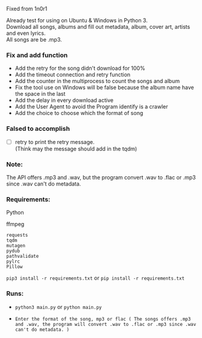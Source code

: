 Fixed from 1n0r1

Already test for using on Ubuntu & Windows in Python 3.  
Download all songs, albums and fill out metadata, album, cover art, artists and even lyrics.  
All songs are be .mp3.   

### Fix and add function

- Add the retry for the song didn't download for 100%
- Add the timeout connection and retry function
- Add the counter in the multiprocess to count the songs and album
- Fix the tool use on Windows will be false because the album name have the space in the last
- Add the delay in every download active
- Add the User Agent to avoid the Program identify is a crawler
- Add the choice to choose which the format of song

### Falsed to accomplish

- [ ] retry to print the retry message.  
(Think may the message should add in the tqdm)   

### Note:

The API offers .mp3 and .wav, but the program convert .wav to .flac or .mp3 since .wav can't do metadata.  

### Requirements:

Python

ffmpeg

```
requests
tqdm
mutagen
pydub
pathvalidate
pylrc
Pillow
```

```pip3 install -r requirements.txt``` or ```pip install -r requirements.txt```

### Runs:

- ```python3 main.py``` or ```python main.py```

- ```Enter the format of the song, mp3 or flac ( The songs offers .mp3 and .wav, the program will convert .wav to .flac or .mp3 since .wav can't do metadata. )```

